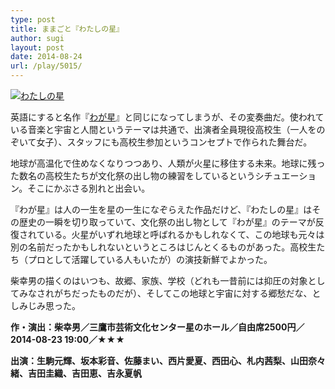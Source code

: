 ```yaml
---
type: post
title: ままごと『わたしの星』
author: sugi
layout: post
date: 2014-08-24
url: /play/5015/
---
```

<a href="http://i1.wp.com/asharpminor.com/wp-content/uploads/2014/08/201408212.jpg" onclick="_gaq.push(['_trackEvent', 'outbound-article', 'http://asharpminor.com/wp-content/uploads/2014/08/201408212.jpg', '']);" ><img src="http://i1.wp.com/asharpminor.com/wp-content/uploads/2014/08/201408212.jpg?resize=300%2C300" alt="わたしの星" class="alignleft size-medium wp-image-5016" data-recalc-dims="1" /></a>

英語にすると名作『<a href="http://asharpminor.com/play/2082/" onclick="_gaq.push(['_trackEvent', 'outbound-article', 'http://asharpminor.com/play/2082/', 'わが星']);" title="青年団リンク ままごと『わが星』" target="_blank">わが星</a>』と同じになってしまうが、その変奏曲だ。使われている音楽と宇宙と人間というテーマは共通で、出演者全員現役高校生（一人をのぞいて女子）、スタッフにも高校生参加というコンセプトで作られた舞台だ。

地球が高温化で住めなくなりつつあり、人類が火星に移住する未来。地球に残った数名の高校生たちが文化祭の出し物の練習をしているというシチュエーション。そこにかぶさる別れと出会い。

『わが星』は人の一生を星の一生になぞらえた作品だけど、『わたしの星』はその歴史の一瞬を切り取っていて、文化祭の出し物として『わが星』のテーマが反復されている。火星がいずれ地球と呼ばれるかもしれなくて、この地球も元々は別の名前だったかもしれないというところはじんとくるものがあった。高校生たち（プロとして活躍している人もいたが）の演技新鮮でよかった。

柴幸男の描くのはいつも、故郷、家族、学校（どれも一昔前には抑圧の対象としてみなされがちだったものだが）、そしてこの地球と宇宙に対する郷愁だな、としみじみ思った。

**作・演出：柴幸男／三鷹市芸術文化センター星のホール／自由席2500円／2014-08-23 19:00／★★★**

**出演：生駒元輝、坂本彩音、佐藤まい、西片愛夏、西田心、札内茜梨、山田奈々緒、吉田圭織、吉田恵、吉永夏帆**

